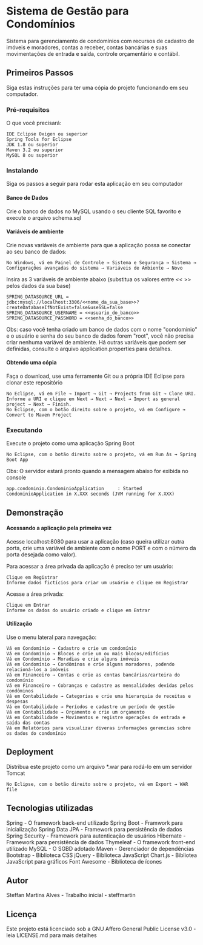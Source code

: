 # Sistema de Gestão para Condomínios

Sistema para gerenciamento de condomínios com recursos de cadastro de imóveis e moradores, contas a receber, contas bancárias e suas movimentações de entrada e saída, controle orçamentário e contábil.

## Primeiros Passos

Siga estas instruções para ter uma cópia do projeto funcionando em seu computador.

### Pré-requisitos

O que você precisará:

```
IDE Eclipse Oxigen ou superior
Spring Tools for Eclipse
JDK 1.8 ou superior
Maven 3.2 ou superior
MySQL 8 ou superior
```

### Instalando

Siga os passos a seguir para rodar esta aplicação em seu computador

#### Banco de Dados

Crie o banco de dados no MySQL usando o seu cliente SQL favorito e execute o arquivo schema.sql

#### Variáveis de ambiente

Crie novas variáveis de ambiente para que a aplicação possa se conectar ao seu banco de dados:

```
No Windows, vá em Painel de Controle → Sistema e Segurança → Sistema → Configurações avançadas do sistema → Variáveis de Ambiente → Novo
```

Insira as 3 variáveis de ambiente abaixo (substitua os valores entre << >> pelos dados da sua base)

```
SPRING_DATASOURCE_URL = jdbc:mysql://localhost:3306/<<nome_da_sua_base>>?createDatabaseIfNotExist=false&useSSL=false
SPRING_DATASOURCE_USERNAME = <<usuario_do_banco>>
SPRING_DATASOURCE_PASSWORD = <<senha_do_banco>>
```

Obs: caso você tenha criado um banco de dados com o nome "condominio" e o usuário e senha do seu banco de dados forem "root", você não precisa criar nenhuma variável de ambiente. Há outras variáveis que podem ser definidas, consulte o arquivo application.properties para detalhes.

#### Obtendo uma cópia

Faça o download, use uma ferramente Git ou a própria IDE Eclipse para clonar este repositório

```
No Eclipse, vá em File → Import → Git → Projects from Git → Clone URI.
Informe a URI e clique em Next → Next → Next → Import as general project → Next → Finish.
No Eclipse, com o botão direito sobre o projeto, vá em Configure → Convert to Maven Project
```

### Executando

Execute o projeto como uma aplicação Spring Boot

```
No Eclipse, com o botão direito sobre o projeto, vá em Run As → Spring Boot App
```

Obs: O servidor estará pronto quando a mensagem abaixo for exibida no console

```
app.condominio.CondominioApplication     : Started CondominioApplication in X.XXX seconds (JVM running for X.XXX)
```

## Demonstração

#### Acessando a aplicação pela primeira vez

Acesse localhost:8080 para usar a aplicação (caso queira utilizar outra porta, crie uma variável de ambiente com o nome PORT e com o número da porta desejada como valor).

Para acessar a área privada da aplicação é preciso ter um usuário:

```
Clique em Registrar
Informe dados fictícios para criar um usuário e clique em Registrar
```

Acesse a área privada:

```
Clique em Entrar
Informe os dados do usuário criado e clique em Entrar
```

#### Utilização

Use o menu lateral para navegação:

```
Vá em Condomínio → Cadastro e crie um condomínio
Vá em Condomínio → Blocos e crie um ou mais blocos/edifícios
Vá em Condomínio → Moradias e crie alguns imóveis
Vá em Condomínio → Condôminos e crie alguns moradores, podendo relacioná-los a imóveis
Vá em Financeiro → Contas e crie as contas bancárias/carteira do condomínio
Vá em Financeiro → Cobranças e cadastre as mensalidades devidas pelos condôminos
Vá em Contabilidade → Categorias e crie uma hierarquia de receitas e despesas
Vá em Contabilidade → Períodos e cadastre um período de gestão
Vá em Contabilidade → Orçamento e crie um orçamento
Vá em Contabilidade → Movimentos e registre operações de entrada e saída das contas
Vá em Relatórios para visualizar diveras informações gerencias sobre os dados do condomínio
```

## Deployment

Distribua este projeto como um arquivo *.war para rodá-lo em um servidor Tomcat

```
No Eclipse, com o botão direito sobre o projeto, vá em Export → WAR file
```

## Tecnologias utilizadas

Spring - O framework back-end utilizado
Spring Boot - Framwork para inicialização
Spring Data JPA - Framework para persistência de dados
Spring Security - Framework para autenticação de usuários
Hibernate - Framework para persistência de dados
Thymeleaf - O framework front-end utilizado
MySQL - O SGBD adotado
Maven - Gerenciador de dependências
Bootstrap - Biblioteca CSS
jQuery - Biblioteca JavaScript
Chart.js - Bibliotea JavaScript para gráficos
Font Awesome - Biblioteca de ícones

## Autor

Steffan Martins Alves - Trabalho inicial - steffmartin

## Licença

Este projeto está licenciado sob a GNU Affero General Public License v3.0 - leia LICENSE.md para mais detalhes